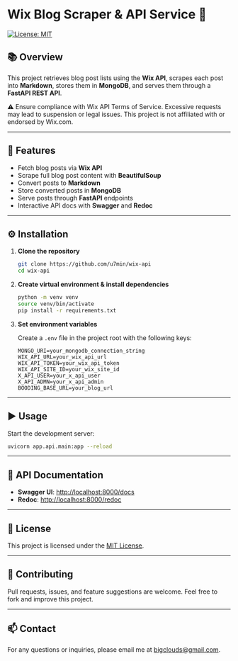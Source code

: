# Wix Blog Scraper & API Service 📝

[![License: MIT](https://img.shields.io/badge/License-MIT-yellow.svg)](LICENSE)

## 📚 Overview

This project retrieves blog post lists using the **Wix API**, scrapes each post into **Markdown**, stores them in **MongoDB**, and serves them through a **FastAPI REST API**.

⚠️ Ensure compliance with Wix API Terms of Service. Excessive requests may lead to suspension or legal issues. This project is not affiliated with or endorsed by Wix.com.

---

## 🚀 Features

* Fetch blog posts via **Wix API**
* Scrape full blog post content with **BeautifulSoup**
* Convert posts to **Markdown**
* Store converted posts in **MongoDB**
* Serve posts through **FastAPI** endpoints
* Interactive API docs with **Swagger** and **Redoc**

---

## ⚙️ Installation

1. **Clone the repository**

   ```bash
   git clone https://github.com/u7min/wix-api
   cd wix-api
   ```

2. **Create virtual environment & install dependencies**

   ```bash
   python -m venv venv
   source venv/bin/activate
   pip install -r requirements.txt
   ```

3. **Set environment variables**

   Create a `.env` file in the project root with the following keys:

   ```env
   MONGO_URI=your_mongodb_connection_string
   WIX_API_URL=your_wix_api_url
   WIX_API_TOKEN=your_wix_api_token
   WIX_API_SITE_ID=your_wix_site_id
   X_API_USER=your_x_api_user
   X_API_ADMN=your_x_api_admin
   BOODING_BASE_URL=your_blog_url
   ```

---

## ▶️ Usage

Start the development server:

```bash
uvicorn app.api.main:app --reload
```

---

## 📝 API Documentation

* **Swagger UI**: [http://localhost:8000/docs](http://localhost:8000/docs)
* **Redoc**: [http://localhost:8000/redoc](http://localhost:8000/redoc)

---

## 🪪 License

This project is licensed under the [MIT License](LICENSE).

---

## 🙌 Contributing

Pull requests, issues, and feature suggestions are welcome.
Feel free to fork and improve this project.

---

## 📫 Contact

For any questions or inquiries, please email me at [bigclouds@gmail.com](mailto:bigclouds(at)gmail.com).

